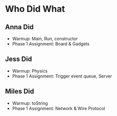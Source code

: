 # Who Did What

## Anna Did

* Warmup: Main, Run, constructor
* Phase 1 Assignment: Board & Gadgets

## Jess Did

* Warmup: Physics
* Phase 1 Assignment: Trigger event queue, Server

## Miles Did

* Warmup: toString
* Phase 1 Assignment: Network & Wire Protocol
